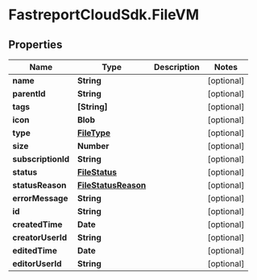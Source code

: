 # FastreportCloudSdk.FileVM

## Properties

Name | Type | Description | Notes
------------ | ------------- | ------------- | -------------
**name** | **String** |  | [optional] 
**parentId** | **String** |  | [optional] 
**tags** | **[String]** |  | [optional] 
**icon** | **Blob** |  | [optional] 
**type** | [**FileType**](FileType.md) |  | [optional] 
**size** | **Number** |  | [optional] 
**subscriptionId** | **String** |  | [optional] 
**status** | [**FileStatus**](FileStatus.md) |  | [optional] 
**statusReason** | [**FileStatusReason**](FileStatusReason.md) |  | [optional] 
**errorMessage** | **String** |  | [optional] 
**id** | **String** |  | [optional] 
**createdTime** | **Date** |  | [optional] 
**creatorUserId** | **String** |  | [optional] 
**editedTime** | **Date** |  | [optional] 
**editorUserId** | **String** |  | [optional] 


